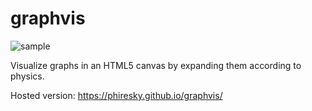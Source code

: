 graphvis
========
![sample](http://i.imgur.com/5Yusreo.png)

Visualize graphs in an HTML5 canvas by expanding them according to physics.

Hosted version: https://phiresky.github.io/graphvis/
